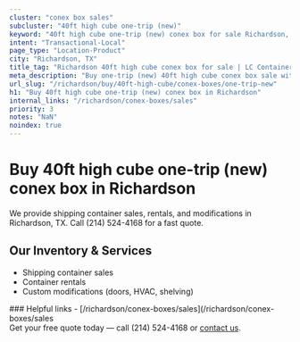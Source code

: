 ```yaml
---
cluster: "conex box sales"
subcluster: "40ft high cube one-trip (new)"
keyword: "40ft high cube one-trip (new) conex box for sale Richardson, TX"
intent: "Transactional-Local"
page_type: "Location-Product"
city: "Richardson, TX"
title_tag: "Richardson 40ft high cube conex box for sale | LC Container"
meta_description: "Buy one-trip (new) 40ft high cube conex box sale with local delivery in Richardson, TX. LC Container — local Since 2003. Request a fast quote today."
url_slug: "/richardson/buy/40ft-high-cube/conex-boxes/one-trip-new"
h1: "Buy 40ft high cube one-trip (new) conex box in Richardson"
internal_links: "/richardson/conex-boxes/sales"
priority: 3
notes: "NaN"
noindex: true
---
```


# Buy 40ft high cube one-trip (new) conex box in Richardson

We provide shipping container sales, rentals, and modifications in Richardson, TX. Call (214) 524-4168 for a fast quote.

## Our Inventory & Services
- Shipping container sales
- Container rentals
- Custom modifications (doors, HVAC, shelving)

<div data-section="internal-links">
### Helpful links
- [/richardson/conex-boxes/sales](/richardson/conex-boxes/sales
</div>

<div data-section="cta">
Get your free quote today — call (214) 524-4168 or <a href="/contact">contact us</a>.
</div>

<script type="application/ld+json">{"@context":"https://schema.org","@type":"FAQPage","mainEntity":[{"@type":"Question","name":"How much does delivery cost in Richardson, TX?","acceptedAnswer":{"@type":"Answer","text":"Delivery costs vary by distance and container size. Most deliveries in Richardson, TX range from $150-$300. Call (214) 524-4168 for an exact quote based on your specific location."}},{"@type":"Question","name":"Do you offer financing or payment plans?","acceptedAnswer":{"@type":"Answer","text":"We accept major credit cards, checks, and can discuss commercial terms for bulk purchases. Call (214) 524-4168 to discuss options."}},{"@type":"Question","name":"Can you customize containers in Richardson, TX?","acceptedAnswer":{"@type":"Answer","text":"Yes — we perform modifications like doors, HVAC, insulation, and shelving. Request a custom quote at (214) 524-4168 or via our contact form."}}]}</script>
